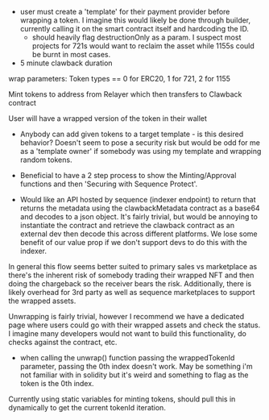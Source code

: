 - user must create a 'template' for their payment provider before wrapping a token. I imagine this would likely be done through builder, currently calling it on the smart contract itself and hardcoding the ID.
    - should heavily flag destructionOnly as a param. I suspect most projects for 721s would want to reclaim the asset while 1155s could be burnt in most cases.
- 5 minute clawback duration


wrap parameters:
Token types == 0 for ERC20, 1 for 721, 2 for 1155



Mint tokens to address from Relayer which then transfers to Clawback contract


User will have a wrapped version of the token in their wallet

- Anybody can add given tokens to a target template - is this desired behavior? Doesn't seem to pose a security risk but would be odd for me as a 'template owner' if somebody was using my template and wrapping random tokens.

- Beneficial to have a 2 step process to show the Minting/Approval functions and then 'Securing with Sequence Protect'.
- Would like an API hosted by sequence (indexer endpoint) to return that returns the metadata using the clawbackMetadata contract as a base64 and decodes to a json object. It's fairly trivial, but would be annoying to instantiate the contract and retrieve the clawback contract as an external dev then decode this across different platforms. We lose some benefit of our value prop if we don't support devs to do this with the indexer.

In general this flow seems better suited to primary sales vs marketplace as there's the inherent risk of somebody trading their wrapped NFT and then doing the chargeback so the receiver bears the risk. Additionally, there is likely overhead for 3rd party as well as sequence marketplaces to support the wrapped assets.

Unwrapping is fairly trivial, however I recommend we have a dedicated page where users could go with their wrapped assets and check the status. I imagine many developers would not want to build this functionality, do checks against the contract, etc.

- when calling the unwrap() function passing the wrappedTokenId parameter, passing the 0th index doesn't work. May be something i'm not familiar with in solidity but it's weird and something to flag as the token is the 0th index.


Currently using static variables for minting tokens, should pull this in dynamically to get the current tokenId iteration.